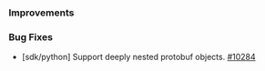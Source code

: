 ### Improvements

### Bug Fixes

- [sdk/python] Support deeply nested protobuf objects.
  [#10284](https://github.com/pulumi/pulumi/pull/10284)